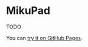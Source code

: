 # MikuPad

TODO

You can [try it on GitHub Pages](https://lmg-anon.github.io/mikupad/mikupad.html).
